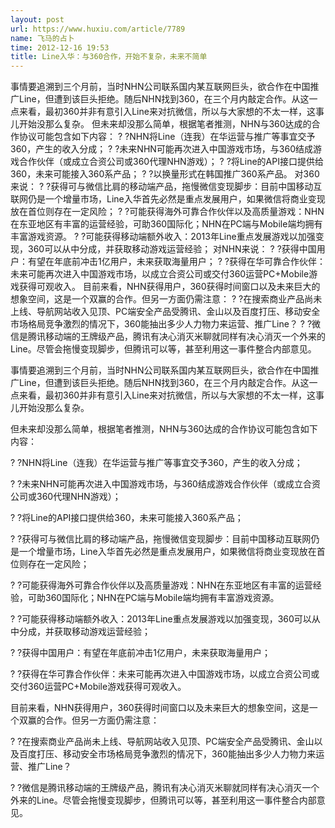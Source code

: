 ```yaml
---
layout: post
url: https://www.huxiu.com/article/7789
name: 飞马的占卜
time: 2012-12-16 19:53
title: Line入华：与360合作，开始不复杂，未来不简单
---
```

事情要追溯到三个月前，当时NHN公司联系国内某互联网巨头，欲合作在中国推广Line，但遭到该巨头拒绝。随后NHN找到360，在三个月内敲定合作。从这一点来看，最初360并非有意引入Line来对抗微信，所以与大家想的不太一样，这事儿开始没那么复杂。 但未来却没那么简单，根据笔者推测，NHN与360达成的合作协议可能包含如下内容： ? ?NHN将Line（连我）在华运营与推广等事宜交予360，产生的收入分成； ? ?未来NHN可能再次进入中国游戏市场，与360结成游戏合作伙伴（或成立合资公司或360代理NHN游戏）； ? ?将Line的API接口提供给360，未来可能接入360系产品； ? ?以换量形式在韩国推广360系产品。 对360来说： ? ?获得可与微信比肩的移动端产品，拖慢微信变现脚步：目前中国移动互联网仍是一个增量市场，Line入华首先必然是重点发展用户，如果微信将商业变现放在首位则存在一定风险； ? ?可能获得海外可靠合作伙伴以及高质量游戏：NHN在东亚地区有丰富的运营经验，可助360国际化；NHN在PC端与Mobile端均拥有丰富游戏资源。 ? ?可能获得移动端额外收入：2013年Line重点发展游戏以加强变现，360可以从中分成，并获取移动游戏运营经验； 对NHN来说： ? ?获得中国用户：有望在年底前冲击1亿用户，未来获取海量用户； ? ?获得在华可靠合作伙伴：未来可能再次进入中国游戏市场，以成立合资公司或交付360运营PC+Mobile游戏获得可观收入。 目前来看，NHN获得用户，360获得时间窗口以及未来巨大的想象空间，这是一个双赢的合作。但另一方面仍需注意： ? ?在搜索商业产品尚未上线、导航网站收入见顶、PC端安全产品受腾讯、金山以及百度打压、移动安全市场格局竞争激烈的情况下，360能抽出多少人力物力来运营、推广Line？ ? ?微信是腾讯移动端的王牌级产品，腾讯有决心消灭米聊就同样有决心消灭一个外来的Line。尽管会拖慢变现脚步，但腾讯可以等，甚至利用这一事件整合内部意见。

事情要追溯到三个月前，当时NHN公司联系国内某互联网巨头，欲合作在中国推广Line，但遭到该巨头拒绝。随后NHN找到360，在三个月内敲定合作。从这一点来看，最初360并非有意引入Line来对抗微信，所以与大家想的不太一样，这事儿开始没那么复杂。

但未来却没那么简单，根据笔者推测，NHN与360达成的合作协议可能包含如下内容：

? ?NHN将Line（连我）在华运营与推广等事宜交予360，产生的收入分成；

? ?未来NHN可能再次进入中国游戏市场，与360结成游戏合作伙伴（或成立合资公司或360代理NHN游戏）；

? ?将Line的API接口提供给360，未来可能接入360系产品；

? ?获得可与微信比肩的移动端产品，拖慢微信变现脚步：目前中国移动互联网仍是一个增量市场，Line入华首先必然是重点发展用户，如果微信将商业变现放在首位则存在一定风险；

? ?可能获得海外可靠合作伙伴以及高质量游戏：NHN在东亚地区有丰富的运营经验，可助360国际化；NHN在PC端与Mobile端均拥有丰富游戏资源。

? ?可能获得移动端额外收入：2013年Line重点发展游戏以加强变现，360可以从中分成，并获取移动游戏运营经验；

? ?获得中国用户：有望在年底前冲击1亿用户，未来获取海量用户；

? ?获得在华可靠合作伙伴：未来可能再次进入中国游戏市场，以成立合资公司或交付360运营PC+Mobile游戏获得可观收入。

目前来看，NHN获得用户，360获得时间窗口以及未来巨大的想象空间，这是一个双赢的合作。但另一方面仍需注意：

? ?在搜索商业产品尚未上线、导航网站收入见顶、PC端安全产品受腾讯、金山以及百度打压、移动安全市场格局竞争激烈的情况下，360能抽出多少人力物力来运营、推广Line？

? ?微信是腾讯移动端的王牌级产品，腾讯有决心消灭米聊就同样有决心消灭一个外来的Line。尽管会拖慢变现脚步，但腾讯可以等，甚至利用这一事件整合内部意见。

